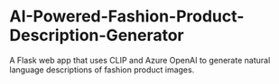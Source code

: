 # AI-Powered-Fashion-Product-Description-Generator
A Flask web app that uses CLIP and Azure OpenAI to generate natural language descriptions of fashion product images.
